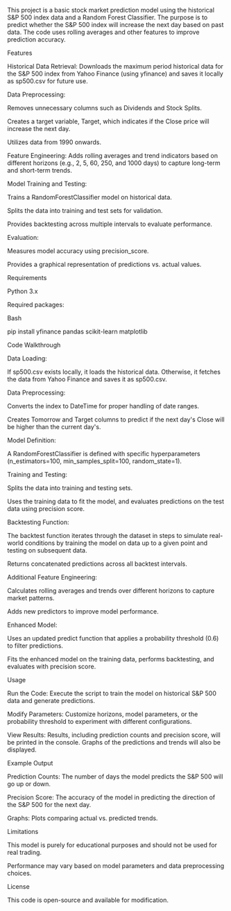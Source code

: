 This project is a basic stock market prediction model using the historical S&P 500 index data and a Random Forest Classifier. The purpose is to predict whether the S&P 500 index will increase the next day based on past data. The code uses rolling averages and other features to improve prediction accuracy. 

Features 

Historical Data Retrieval: Downloads the maximum period historical data for the S&P 500 index from Yahoo Finance (using yfinance) and saves it locally as sp500.csv for future use. 

Data Preprocessing: 

Removes unnecessary columns such as Dividends and Stock Splits. 

Creates a target variable, Target, which indicates if the Close price will increase the next day. 

Utilizes data from 1990 onwards. 

Feature Engineering: Adds rolling averages and trend indicators based on different horizons (e.g., 2, 5, 60, 250, and 1000 days) to capture long-term and short-term trends. 

Model Training and Testing: 

Trains a RandomForestClassifier model on historical data. 

Splits the data into training and test sets for validation. 

Provides backtesting across multiple intervals to evaluate performance. 

Evaluation: 

Measures model accuracy using precision_score. 

Provides a graphical representation of predictions vs. actual values. 

Requirements 

Python 3.x 

Required packages: 

Bash 

pip install yfinance pandas scikit-learn matplotlib 
 

Code Walkthrough 

Data Loading: 

If sp500.csv exists locally, it loads the historical data. Otherwise, it fetches the data from Yahoo Finance and saves it as sp500.csv. 

Data Preprocessing: 

Converts the index to DateTime for proper handling of date ranges. 

Creates Tomorrow and Target columns to predict if the next day's Close will be higher than the current day's. 

Model Definition: 

A RandomForestClassifier is defined with specific hyperparameters (n_estimators=100, min_samples_split=100, random_state=1). 

Training and Testing: 

Splits the data into training and testing sets. 

Uses the training data to fit the model, and evaluates predictions on the test data using precision score. 

Backtesting Function: 

The backtest function iterates through the dataset in steps to simulate real-world conditions by training the model on data up to a given point and testing on subsequent data. 

Returns concatenated predictions across all backtest intervals. 

Additional Feature Engineering: 

Calculates rolling averages and trends over different horizons to capture market patterns. 

Adds new predictors to improve model performance. 

Enhanced Model: 

Uses an updated predict function that applies a probability threshold (0.6) to filter predictions. 

Fits the enhanced model on the training data, performs backtesting, and evaluates with precision score. 

Usage 

Run the Code: Execute the script to train the model on historical S&P 500 data and generate predictions. 

Modify Parameters: Customize horizons, model parameters, or the probability threshold to experiment with different configurations. 

View Results: Results, including prediction counts and precision score, will be printed in the console. Graphs of the predictions and trends will also be displayed. 

Example Output 

Prediction Counts: The number of days the model predicts the S&P 500 will go up or down. 

Precision Score: The accuracy of the model in predicting the direction of the S&P 500 for the next day. 

Graphs: Plots comparing actual vs. predicted trends. 

Limitations 

This model is purely for educational purposes and should not be used for real trading. 

Performance may vary based on model parameters and data preprocessing choices. 

License 

This code is open-source and available for modification. 
